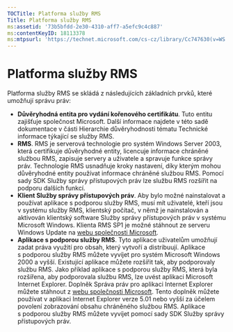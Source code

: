 ```yaml
---
TOCTitle: Platforma služby RMS
Title: Platforma služby RMS
ms:assetid: '73b5bfdd-2e30-4310-aff7-a5efc9c4c887'
ms:contentKeyID: 18113378
ms:mtpsurl: 'https://technet.microsoft.com/cs-cz/library/Cc747630(v=WS.10)'
---
```


Platforma služby RMS
====================

Platforma služby RMS se skládá z následujících základních prvků, které umožňují správu práv:

-   **Důvěryhodná entita pro vydání kořenového certifikátu**. Tuto entitu zajišťuje společnost Microsoft. Další informace najdete v této sadě dokumentace v části Hierarchie důvěryhodnosti tématu Technické informace týkající se služby RMS.
-   **RMS**. RMS je serverová technologie pro systém Windows Server 2003, která certifikuje důvěryhodné entity, licencuje informace chráněné službou RMS, zapisuje servery a uživatele a spravuje funkce správy práv. Technologie RMS usnadňuje kroky nastavení, díky kterým mohou důvěryhodné entity používat informace chráněné službou RMS. Pomocí sady SDK Služby správy přístupových práv lze službu RMS rozšířit na podporu dalších funkcí.
-   **Klient Služby správy přístupových práv**. Aby bylo možné nainstalovat a používat aplikace s podporou služby RMS, musí mít uživatelé, kteří jsou v systému služby RMS, klientský počítač, v němž je nainstalován a aktivován klientský software Služby správy přístupových práv v systému Microsoft Windows. Klienta RMS SP1 je možné stáhnout ze serveru Windows Update na [webu společnosti Microsoft](http://go.microsoft.com/fwlink/?linkid=18134).
-   **Aplikace s podporou služby RMS**. Tyto aplikace uživatelům umožňují zadat práva využití pro obsah, který vytvoří a distribuují. Aplikace s podporou služby RMS můžete vyvíjet pro systém Microsoft Windows 2000 a vyšší. Existující aplikace můžete rozšířit tak, aby podporovaly službu RMS. Jako příklad aplikace s podporou služby RMS, která byla rozšířena, aby podporovala službu RMS, lze uvést aplikaci Microsoft Internet Explorer. Doplněk Správa práv pro aplikaci Internet Explorer můžete stáhnout z [webu společnosti Microsoft](http://go.microsoft.com/fwlink/?linkid=14450). Tento doplněk můžete používat v aplikaci Internet Explorer verze 5.01 nebo vyšší za účelem povolení zobrazování obsahu chráněného službou RMS. Aplikace s podporou služby RMS můžete vyvíjet pomocí sady SDK Služby správy přístupových práv.
